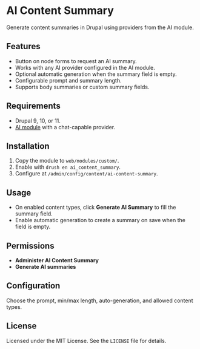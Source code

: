 # AI Content Summary

Generate content summaries in Drupal using providers from the AI module.

## Features
- Button on node forms to request an AI summary.
- Works with any AI provider configured in the AI module.
- Optional automatic generation when the summary field is empty.
- Configurable prompt and summary length.
- Supports body summaries or custom summary fields.

## Requirements
- Drupal 9, 10, or 11.
- [AI module](https://www.drupal.org/project/ai) with a chat-capable provider.

## Installation
1. Copy the module to `web/modules/custom/`.
2. Enable with `drush en ai_content_summary`.
3. Configure at `/admin/config/content/ai-content-summary`.

## Usage
- On enabled content types, click **Generate AI Summary** to fill the summary field.
- Enable automatic generation to create a summary on save when the field is empty.

## Permissions
- **Administer AI Content Summary**
- **Generate AI summaries**

## Configuration
Choose the prompt, min/max length, auto-generation, and allowed content types.

## License
Licensed under the MIT License. See the `LICENSE` file for details.

